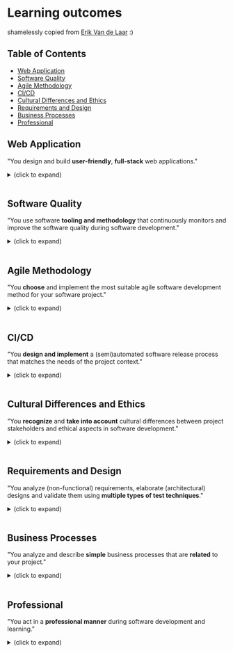 # Learning outcomes
shamelessly copied from [Erik Van de Laar](https://github.com/tick-github/tick-documentation/blob/main/dict/learning-outcomes.md) :)
## Table of Contents
  - [Web Application](#web-application)
  - [Software Quality](#software-quality)
  - [Agile Methodology](#agile-methodology)
  - [CI/CD](#cicd)
  - [Cultural Differences and Ethics](#cultural-differences-and-ethics)
  - [Requirements and Design](#requirements-and-design)
  - [Business Processes](#business-processes)
  - [Professional](#professional)

## Web Application
"You design and build **user-friendly**, **full-stack** web applications."

<details>
    <summary>(click to expand)</summary> 
    <table>
        <tr>
            <th>Keyword</th>
            <th>Explanation</th>
        </tr>
        <tr>
            <td>User Friendly</td>
            <td>You apply best practices when creating user interfaces and basic user experience testing and development techniques.</td>
        </tr>
        <tr>
            <td>Full-stack</td>
            <td>You design and build a full stack application using a commonly accepted front end Javascript framework and back end application implementing relevant communication protocols, persistence of data by usage of ORM and addressing asynchronous communication issues.</td>
    </table> 
</details>
<br />

## Software Quality
"You use software **tooling and methodology** that continuously monitors and improve the software quality during software development."

<details>
    <summary>(click to expand)</summary> 
    <table>
        <tr>
            <th>Keyword</th>
            <th>Explanation</th>
        </tr>
        <tr>
            <td>Tooling and methodology</td>
            <td>Carry out, monitor and report on unit integration, regression and system tests, with attention for security and performance aspects, as well as applying static code analysis and code reviews.</td>
        </tr>
    </table> 
</details>
<br />

## Agile Methodology

"You **choose** and implement the most suitable agile software development method for your software project."

<details>
    <summary>(click to expand)</summary> 
    <table>
        <tr>
            <th>Keyword</th>
            <th>Explanation</th>
        </tr>
        <tr>
            <td>Choose</td>
            <td>You are aware of the most popular agile methods and their underlying agile principles. Your choice of a method is motivated and based on well-defined selection criteria and context analyses.</td>
        </tr>
    </table> 
</details>
<br />

## CI/CD
"You **design and implement** a (semi)automated software release process that matches the needs of the project context."

<details>
    <summary>(click to expand)</summary> 
    <table>
        <tr>
            <th>Keyword</th>
            <th>Explanation</th>
        </tr>
        <tr>
            <td>Design and implement</td>
            <td>You design a release process and implement a continuous integration and deployment solution (using e.g. Gitlab CI and Docker).</td>
        </tr>
    </table> 
</details>
<br />

## Cultural Differences and Ethics
"You **recognize** and **take into account** cultural differences between project stakeholders and ethical aspects in software development."

<details>
    <summary>(click to expand)</summary> 
    <table>
        <tr>
            <th>Keyword</th>
            <th>Explanation</th>
        </tr>
        <tr>
            <td>Recognize</td>
            <td>Recognition is based on theoretically substantiated awareness of cultural differences and ethical aspects in software engineering.</td>
        </tr>
        <tr>
            <td>Take into account</td>
            <td>Adapt your communication, working, and behavior styles to reflect project stakeholders from different cultures. Address one of the standard Programming Ethical Guidelines (e.g., ACM Code of Ethics and Professional Conduct) in your work.</td>
        </tr>
    </table> 
</details>
<br />

## Requirements and Design
"You analyze (non-functional) requirements, elaborate (architectural) designs and validate them using **multiple types of test techniques**."

<details>
    <summary>(click to expand)</summary> 
    <table>
        <tr>
            <th>Keyword</th>
            <th>Explanation</th>
        </tr>
        <tr>
            <td>Multiple types of test techniques</td>
            <td>You apply user acceptance testing and stakeholder feedback to validate the quality of the requirements. You evaluate the quality of the design (e.g., by testing or prototyping) taking into account the formulated quality properties like security and performance.</td>
        </tr>
    </table> 
</details>
<br />

## Business Processes
"You analyze and describe **simple** business processes that are **related** to your project."

<details>
    <summary>(click to expand)</summary> 
    <table>
        <tr>
            <th>Keyword</th>
            <th>Explanation</th>
        </tr>
        <tr>
            <td>Simple</td>
            <td> Involving stakeholders, predominantly sequential processes with one or two alternative paths.</td>
        </tr>
        <tr>
            <td>Related</td>
            <td>Business processes during which the software that you are developing will be used (business processes that the software must support by fully or partially automating them).</td>
        </tr>
        <tr>
            <td></td>
            <td>or</td>
        </tr>
        <tr>
            <td></td>
            <td>Business processes needed for the success of your software development project (e.g. product release, market release, financial assurance).</td>
        </tr>
    </table> 
</details>
<br />

## Professional
"You act in a **professional manner** during software development and learning."

<details>
    <summary>(click to expand)</summary> 
    <table>
        <tr>
            <th>Keyword</th>
            <th>Explanation</th>
        </tr>
        <tr>
            <td>Professional manner</td>
            <td>You develop software as a team effort according to a prescribed software methodology and following team agreements. You are able to track your work progress and communicate your progress with the team. You actively ask and apply feedback from stakeholders and advise them on the most optimal technical and design (architectural) solutions. You choose and substantiate solutions for a given problem.</td>
        </tr>
    </table> 
</details>
<br />
